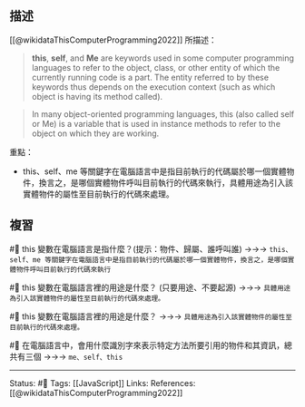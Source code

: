 
## 描述

[[@wikidataThisComputerProgramming2022]] 所描述：
> **this**, **self**, and **Me** are keywords used in some computer programming languages to refer to the object, class, or other entity of which the currently running code is a part. The entity referred to by these keywords thus depends on the execution context (such as which object is having its method called).


> In many object-oriented programming languages, this (also called self or Me) is a variable that is used in instance methods to refer to the object on which they are working.

重點：
- this、self、me 等關鍵字在電腦語言中是指目前執行的代碼屬於哪一個實體物件，換言之，是哪個實體物件呼叫目前執行的代碼來執行，具體用途為引入該實體物件的屬性至目前執行的代碼來處理。

## 複習
#🧠 this 變數在電腦語言是指什麼？(提示：物件、歸屬、誰呼叫誰) ->->-> `this、self、me 等關鍵字在電腦語言中是指目前執行的代碼屬於哪一個實體物件，換言之，是哪個實體物件呼叫目前執行的代碼來執行`
<!--SR:!2023-03-26,172,250-->


#🧠 this 變數在電腦語言裡的用途是什麼？ (只要用途、不要起源) ->->-> `具體用途為引入該實體物件的屬性至目前執行的代碼來處理。`
<!--SR:!2023-05-19,145,250-->


#🧠 this 變數在電腦語言裡的用途是什麼？ ->->-> `具體用途為引入該實體物件的屬性至目前執行的代碼來處理。`
<!--SR:!2023-07-12,181,250-->

#🧠 在電腦語言中，會用什麼識別字來表示特定方法所要引用的物件和其資訊，總共有三個 ->->-> `me、self、this`
<!--SR:!2023-03-23,2,230-->



---
Status: #🌱 
Tags:
[[JavaScript]]
Links:
References:
[[@wikidataThisComputerProgramming2022]]